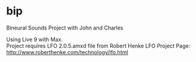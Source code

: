 # bip
Bineural Sounds Project with John and Charles

Using Live 9 with Max.  
Project requires LFO 2.0.5.amxd file from Robert Henke
LFO Project Page: http://www.roberthenke.com/technology/lfo.html


